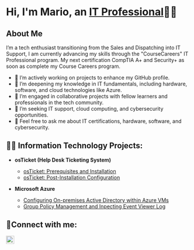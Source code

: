 <h1>Hi, I'm Mario, an <a href="https://linkedin.com/in/mario-esparza-74b494296">IT Professional</a>👨‍💻</h1>

<h2>About Me</h2>
I’m a tech enthusiast transitioning from the Sales and Dispatching into IT Support, I am currently advancing my skills through the "CourseCareers" IT Professional program. My next certification CompTIA A+ and Security+ as soon as complete my Course Careers program.

- 🔭 I’m actively working on projects to enhance my GitHub profile.
- 🌱 I’m deepening my knowledge in IT fundamentals, including hardware, software, and cloud technologies like Azure.
- 👬 I’m engaged in collaborative projects with fellow learners and professionals in the tech community.
- 🤔 I’m seeking IT support, cloud computing, and cybersecurity opportunities.
- 💬 Feel free to ask me about IT certifications, hardware, software, and cybersecurity.


<h2>👨‍💻 Information Technology Projects:</h2>

- <b>osTicket (Help Desk Ticketing System)</b>
  - [osTicket: Prerequisites and Installation](https://github.com/marioesparza0901/osticket-prereqs)
  - [osTicket: Post-Installation Configuration](https://github.com/marioesparza0901/post-install-config)
  
- <b>Microsoft Azure</b>
  - [Configuring On-premises Active Directory within Azure VMs](https://github.com/marioesparza0901/configure-ad)
  - [Group Policy Management and Inpecting Event Viewer Log](https://github.com/marioesparza0901/azure-network-protocols)

<h2>🤳Connect with me:</h2>


[<img align="left" alt="Josh | LinkedIn" width="22px" src="https://cdn.jsdelivr.net/npm/simple-icons@v3/icons/linkedin.svg" />][linkedin]


[linkedin]: https://linkedin.com/in/mario-esparza-74b494296

